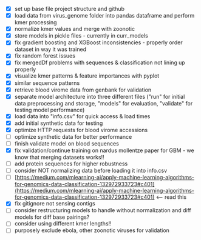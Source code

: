 - [X] set up base file project structure and github
- [X] load data from virus_genome folder into pandas dataframe and perform kmer processing
- [X] normalize kmer values and merge with zoonotic
- [X] store models in pickle files - currently in curr_models
- [X] fix gradient boosting and XGBoost inconsistencies - properly order dataset in way it was trained
- [X] fix random forest issues
- [X] fix mergedDf problems with sequences & classification not lining up properly
- [X] visualize kmer patterns & feature importances with pyplot
- [X] similar sequence patterns
- [X] retrieve blood virome data from genbank for validation
- [X] separate model architecture into three different files ("run" for initial data preprocessing and storage, "models" for evaluation, "validate" for testing model performance)
- [X] load data into "info.csv" for quick access & load times
- [X] add initial synthetic data for testing
- [X] optimize HTTP requests for blood virome accessions
- [ ] optimize synthetic data for better performance
- [ ] finish validate model on blood sequences
- [X] fix validation/continue training on nardus mollentze paper for GBM - we know that merging datasets works!!
- [ ] add protein sequences for higher robustness
- [ ] consider NOT normalizing data before loading it into info.csv
- [ ] [https://medium.com/mlearning-ai/apply-machine-learning-algorithms-for-genomics-data-classification-132972933723#c401](https://medium.com/mlearning-ai/apply-machine-learning-algorithms-for-genomics-data-classification-132972933723#c401) <-- read this
- [X] fix gitignore not sensing contigs
- [ ] consider restructuring models to handle without normalization and diff models for diff base pairings?
- [ ] consider using different kmer lengths!!
- [ ] purposely exclude ebola, other zoonotic viruses for validation
